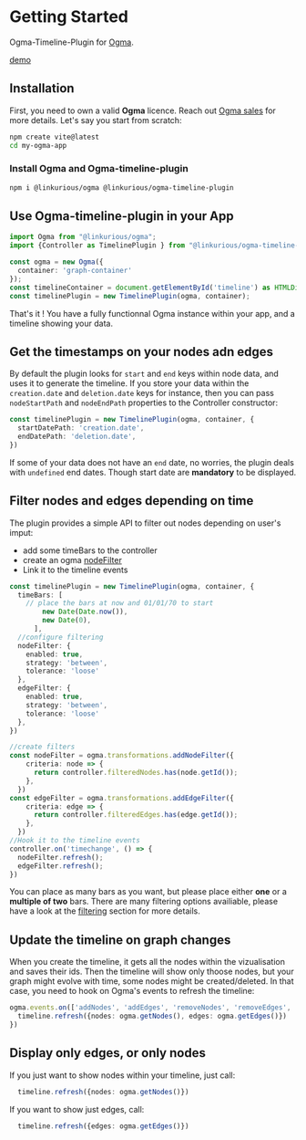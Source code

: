 # Getting Started

Ogma-Timeline-Plugin for [Ogma](https://doc.linkurio.us/ogma/latest/).

[demo](/examples/demo)
## Installation

First, you need to own a valid **Ogma** licence. Reach out [Ogma sales](https://doc.linkurio.us/ogma/latest/support.html) for more details.
Let's say you start from scratch:

```bash
npm create vite@latest
cd my-ogma-app
```

### Install Ogma and Ogma-timeline-plugin
```bash
npm i @linkurious/ogma @linkurious/ogma-timeline-plugin
```

## Use Ogma-timeline-plugin in your App

```ts
import Ogma from "@linkurious/ogma";
import {Controller as TimelinePlugin } from "@linkurious/ogma-timeline-plugin";

const ogma = new Ogma({
  container: 'graph-container'
});
const timelineContainer = document.getElementById('timeline') as HTMLDivElement;
const timelinePlugin = new TimelinePlugin(ogma, container);
```

That's it ! You have a fully functionnal Ogma instance within your app, and a timeline showing your data.

## Get the timestamps on your nodes adn edges

By default the plugin looks for `start` and `end` keys within node data, and uses it to generate the timeline.
If you store your data within the `creation.date` and `deletion.date` keys for instance, then you can pass `nodeStartPath` and `nodeEndPath` properties to the Controller constructor: 

```ts
const timelinePlugin = new TimelinePlugin(ogma, container, {
  startDatePath: 'creation.date',
  endDatePath: 'deletion.date',
})
```
If some of your data does not have an `end` date, no worries, the plugin deals with `undefined` end dates. Though start date are **mandatory** to be displayed.

## Filter nodes and edges depending on time

The plugin provides a simple API to filter out nodes depending on user's imput: 
 - add some timeBars to the controller
 - create an ogma [nodeFilter](https://doc.linkurious.com/ogma/latest/api.html#Ogma-transformations-addNodeFilter)
 - Link it to the timeline events

```ts
const timelinePlugin = new TimelinePlugin(ogma, container, {
  timeBars: [
    // place the bars at now and 01/01/70 to start
        new Date(Date.now()), 
        new Date(0),
      ],
  //configure filtering
  nodeFilter: {
    enabled: true,
    strategy: 'between',
    tolerance: 'loose'
  },
  edgeFilter: {
    enabled: true,
    strategy: 'between',
    tolerance: 'loose'
  },
})

//create filters
const nodeFilter = ogma.transformations.addNodeFilter({
    criteria: node => {
      return controller.filteredNodes.has(node.getId());
    },
  })
const edgeFilter = ogma.transformations.addEdgeFilter({
    criteria: edge => {
      return controller.filteredEdges.has(edge.getId());
    },
  })
//Hook it to the timeline events
controller.on('timechange', () => {
  nodeFilter.refresh();
  edgeFilter.refresh();
})
```

You can place as many bars as you want, but please place either **one** or a **multiple of two** bars.
There are many filtering options availiable, please have a look at the [filtering](/filtering) section for more details.

## Update the timeline on graph changes

When you create the timeline, it gets all the nodes within the vizualisation and saves their ids. 
Then the timeline will show only thoose nodes, but your graph might evolve with time, some nodes might be created/deleted. In that case, you need to hook on Ogma's events to refresh the timeline: 
  
```ts
ogma.events.on(['addNodes', 'addEdges', 'removeNodes', 'removeEdges', 'clearGraph'] ,() => {
  timeline.refresh({nodes: ogma.getNodes(), edges: ogma.getEdges()})
})
```

## Display only edges, or only nodes

If you just want to show nodes within your timeline, just call: 
```ts
  timeline.refresh({nodes: ogma.getNodes()})

```

If you want to show just edges, call: 
```ts
  timeline.refresh({edges: ogma.getEdges()})
```
